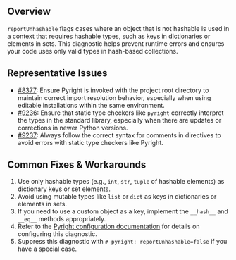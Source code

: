 ## Overview

`reportUnhashable` flags cases where an object that is not hashable is used in a context that requires hashable types, such as keys in dictionaries or elements in sets. This diagnostic helps prevent runtime errors and ensures your code uses only valid types in hash-based collections.

## Representative Issues

-   [#8377](https://github.com/microsoft/pyright/issues/8377): Ensure Pyright is invoked with the project root directory to maintain correct import resolution behavior, especially when using editable installations within the same environment.
-   [#9236](https://github.com/microsoft/pyright/issues/9236): Ensure that static type checkers like `pyright` correctly interpret the types in the standard library, especially when there are updates or corrections in newer Python versions.
-   [#9237](https://github.com/microsoft/pyright/issues/9237): Always follow the correct syntax for comments in directives to avoid errors with static type checkers like Pyright.

## Common Fixes & Workarounds

1. Use only hashable types (e.g., `int`, `str`, `tuple` of hashable elements) as dictionary keys or set elements.
2. Avoid using mutable types like `list` or `dict` as keys in dictionaries or elements in sets.
3. If you need to use a custom object as a key, implement the `__hash__` and `__eq__` methods appropriately.
4. Refer to the [Pyright configuration documentation](https://github.com/microsoft/pyright/blob/main/docs/configuration.md#reportUnhashable) for details on configuring this diagnostic.
5. Suppress this diagnostic with `# pyright: reportUnhashable=false` if you have a special case.
